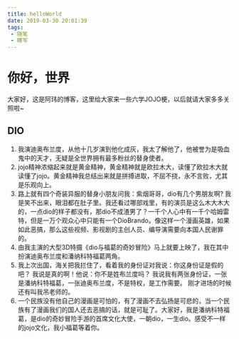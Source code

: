 ```yaml
---
title: helloWorld
date: 2019-03-30 20:01:39
tags: 
 - 随笔
 - 瞎写
---
```


# 你好，世界
大家好，这是阿玮的博客，这里给大家来一些六学JOJO梗，以后就请大家多多关照啦~
<!--more-->
## DIO
1. 我演迪奥布兰度，从他十几岁演到他化成灰，我太了解他了，他被誉为是吸血鬼中的天才，无疑是全世界拥有最多粉丝的替身使者。
2. jojo精神浓缩起来就是黄金精神，黄金精神就是欧拉木大，读懂了欧拉木大就读懂了jojo。黄金精神我总结出来就是拼搏进取，不屈不挠，永不言败，尤其是乐观向上。
3. 路上就有四个奇装异服的替身小朋友问我：紫烟哥哥，dio有几个男朋友啊? 我是笑不出来，眼泪都在肚子里。我还看过哪部戏里，有的演员是这么木大木大的，一点dio的样子都没有，那dio不成渣男了？一千个人心中有一千个哈姆雷特，但是一万个观众心中只能有一个DioBrando。像这样一个漫画英雄，如果如此恶搞，那么这些视频、影视剧的主创人员、编导演需要向本国人民谢罪的。
4. 由我主演的大型3D特摄《dio与福葛的奇妙冒险》马上就要上映了，我在其中扮演迪奥布兰度和潘纳科特福葛两角。
5. 我上次出国，海关把我拦住了，看着我的身份证对我说：你这身份证是假的吧？ 我说是真的啊！他说：你不是姓布兰度吗？ 我说我有两张身份证，一张是潘纳科特福葛，一张迪奥布兰度，不是特权，是工作需要。 刚才进场的时候还有叫我吊老师的。
6. 一个民族没有他自己的漫画是可怕的，有了漫画不去弘扬是可悲的，当一个民族有了漫画我们的国人还去恶搞的话，就是可耻了。大家好，我是潘纳科特福葛，是dio的奇妙冒险手游的首席文化大使，一朝dio，一生dio。感受不一样的jojo文化，我小福葛等着你。
